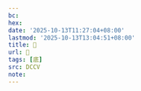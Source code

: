 ```yaml
---
bc:
hex:
date: '2025-10-13T11:27:04+08:00'
lastmod: '2025-10-13T13:04:51+08:00'
title: 󰕒
url: 󰕒
tags: [底]
src: DCCV
note:
---
```

